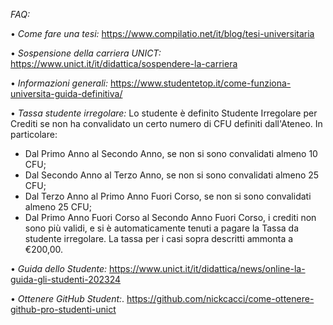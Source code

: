 *FAQ:*

• *Come fare una tesi:*
https://www.compilatio.net/it/blog/tesi-universitaria

• *Sospensione della carriera UNICT:*
https://www.unict.it/it/didattica/sospendere-la-carriera

• *Informazioni generali:*
https://www.studentetop.it/come-funziona-universita-guida-definitiva/

• *Tassa studente irregolare:*
Lo studente è definito Studente Irregolare per Crediti se non ha convalidato un certo numero di CFU definiti dall'Ateneo. 
In particolare:
  - Dal Primo Anno al Secondo Anno, se non si sono convalidati almeno 10 CFU;
  - Dal Secondo Anno al Terzo Anno, se non si sono convalidati almeno 25 CFU;
  - Dal Terzo Anno al Primo Anno Fuori Corso, se non si sono convalidati almeno 25 CFU;
  - Dal Primo Anno Fuori Corso al Secondo Anno Fuori Corso, i crediti non sono più validi, e si è automaticamente          tenuti a pagare la Tassa da studente irregolare.
La tassa per i casi sopra descritti ammonta a €200,00.

• *Guida dello Studente:*
https://www.unict.it/it/didattica/news/online-la-guida-gli-studenti-202324

• *Ottenere GitHub Student:*. 
https://github.com/nickcacci/come-ottenere-github-pro-studenti-unict
